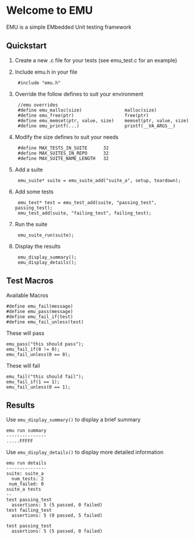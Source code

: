 # Welcome to EMU
EMU is a simple EMbedded Unit testing framework

## Quickstart
1. Create a new .c file for your tests (see emu_test.c for an example)
2. Include emu.h in your file

        #include "emu.h"

3. Override the follow defines to suit your environment

        //emu overrides
        #define emu_malloc(size)				malloc(size)
        #define	emu_free(ptr)					free(ptr)
        #define emu_memset(ptr, value, size)	memset(ptr, value, size)
        #define	emu_printf(...)					printf(__VA_ARGS__)

4. Modify the size defines to suit your needs

        #define MAX_TESTS_IN_SUITE		32
        #define MAX_SUITES_IN_REPO		32
        #define MAX_SUITE_NAME_LENGTH	32  

5. Add a suite

        emu_suite* suite = emu_suite_add("suite_a", setup, teardown);

6. Add some tests

        emu_test* test = emu_test_add(suite, "passing_test", passing_test);
        emu_test_add(suite, "failing_test", failing_test);
        
7. Run the suite

        emu_suite_run(suite);    
        
8. Display the results

        emu_display_summary();
        emu_display_details();

## Test Macros
Available Macros

    #define emu_fail(message)
    #define emu_pass(message)
    #define emu_fail_if(test)
    #define emu_fail_unless(test)

These will pass

    emu_pass("this should pass");
    emu_fail_if(0 != 0);
    emu_fail_unless(0 == 0);
    
These will fail

    emu_fail("this should fail");
    emu_fail_if(1 == 1);
    emu_fail_unless(0 == 1);
    
## Results
Use `emu_display_summary()` to display a brief summary

    emu run summary
    ---------------
    .....FFFFF
   
Use `emu_display_details()` to display more detailed information

    emu run details
    ---------------
    suite: suite_a
      num_tests: 2
     num_failed: 0
    suite_a tests
    --
    test passing_test
      assertions: 5 (5 passed, 0 failed)
    test failing_test
      assertions: 5 (0 passed, 5 failed)

    test passing_test
      assertions: 5 (5 passed, 0 failed)